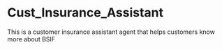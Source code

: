 # Cust_Insurance_Assistant
This is a customer insurance assistant agent that helps customers know more about BSIF
